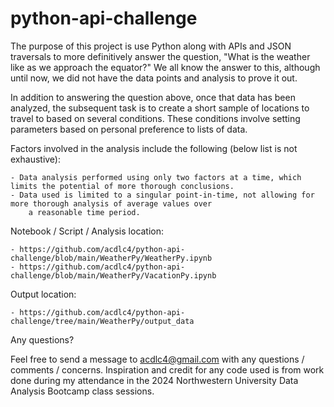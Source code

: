 # python-api-challenge

The purpose of this project is use Python along with APIs and JSON traversals to  more definitively answer the question, "What is the weather like as we approach the equator?" We all know the answer to this, although until now, we did not have the data points and analysis to prove it out.

In addition to answering the question above, once that data has been analyzed, the subsequent task is to create a short sample of locations to travel to based on several conditions.  These conditions involve setting parameters based on personal preference to lists of data.

Factors involved in the analysis include the following (below list is not exhaustive):

    - Data analysis performed using only two factors at a time, which limits the potential of more thorough conclusions.
    - Data used is limited to a singular point-in-time, not allowing for more thorough analysis of average values over 
        a reasonable time period.
    
Notebook / Script / Analysis location:

    - https://github.com/acdlc4/python-api-challenge/blob/main/WeatherPy/WeatherPy.ipynb
    - https://github.com/acdlc4/python-api-challenge/blob/main/WeatherPy/VacationPy.ipynb
    
Output location:

    - https://github.com/acdlc4/python-api-challenge/tree/main/WeatherPy/output_data

Any questions?

Feel free to send a message to acdlc4@gmail.com with any questions / comments / concerns. Inspiration and credit for any code used is from work done during my attendance in the 2024 Northwestern University Data Analysis Bootcamp class sessions.
